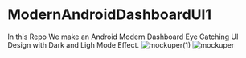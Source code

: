 # ModernAndroidDashboardUI1
In this Repo We make an Android Modern Dashboard Eye Catching UI Design with Dark and Ligh Mode Effect.
![mockuper(1)](https://user-images.githubusercontent.com/89131502/222958882-1d23b4b3-a536-47e6-8859-9846ed0811e3.png)
![mockuper](https://user-images.githubusercontent.com/89131502/222958889-48c31ba4-9509-477c-b209-342f8f7bdf48.png)
